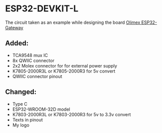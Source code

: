 # ESP32-DEVKIT-L

The circuit taken as an example while designing the board [Olimex ESP32-Gateway](https://www.olimex.com/Products/IoT/ESP32/ESP32-GATEWAY)

## Added:
- TCA9548 mux IC
- 8x QWIIC connector
- 2x2 Molex connector for for external power supply
- K7805-2000R3L or K7805-2000R3 for 5v convert
- QWIIC connector pinout

## Changed:
- Type C
- ESP32-WROOM-32D model
- K7803-2000R3L or K7803-2000R3 for 5v to 3.3v convert
- Texts in pinout
- My logo
